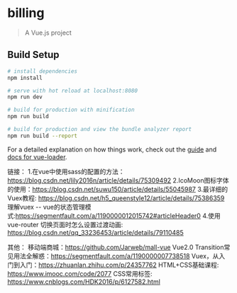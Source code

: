 # billing

> A Vue.js project

## Build Setup

``` bash
# install dependencies
npm install

# serve with hot reload at localhost:8080
npm run dev

# build for production with minification
npm run build

# build for production and view the bundle analyzer report
npm run build --report
```

For a detailed explanation on how things work, check out the [guide](http://vuejs-templates.github.io/webpack/) and [docs for vue-loader](http://vuejs.github.io/vue-loader).

链接：
1.在vue中使用sass的配置的方法：https://blog.csdn.net/lily2016n/article/details/75309492
2.IcoMoon图标字体的使用：https://blog.csdn.net/suwu150/article/details/55045987
3.最详细的Vuex教程: https://blog.csdn.net/h5_queenstyle12/article/details/75386359    理解vuex -- vue的状态管理模式:https://segmentfault.com/a/1190000012015742#articleHeader0
4.使用 vue-router 切换页面时怎么设置过渡动画: https://blog.csdn.net/qq_33236453/article/details/79110485

其他：
移动端商城：https://github.com/Jarweb/mall-vue
Vue2.0 Transition常见用法全解惑：https://segmentfault.com/a/1190000007738518
Vuex，从入门到入门：https://zhuanlan.zhihu.com/p/24357762
HTML+CSS基础课程: https://www.imooc.com/code/2077
CSS常用标签: https://www.cnblogs.com/HDK2016/p/6127582.html
